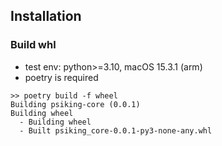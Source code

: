 ## Installation
### Build whl
* test env: python>=3.10, macOS 15.3.1 (arm)
* poetry is required

```
>> poetry build -f wheel                                  
Building psiking-core (0.0.1)
Building wheel
  - Building wheel
  - Built psiking_core-0.0.1-py3-none-any.whl
```
